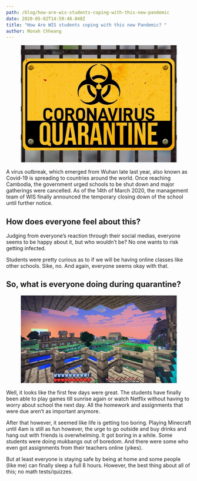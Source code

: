 ```yaml
---
path: /blog/how-are-wis-students-coping-with-this-new-pandemic
date: 2020-05-02T14:59:48.048Z
title: "How Are WIS students coping with this new Pandemic? "
author: Monah Chheang
---
```

<figure><img src="https://raw.githubusercontent.com/masayaShinoda/wis-news/master/images/mona-corona-1.jpg" alt="coronao"></figure>

A virus outbreak, which emerged from Wuhan late last year, also known as Covid-19 is spreading to countries around the world. Once reaching Cambodia, the government urged schools to be shut down and major gatherings were cancelled. As of the 14th of March 2020, the management team of WIS finally announced the temporary closing down of the school until further notice.


## How does everyone feel about this?

Judging from everyone’s reaction through their social medias, everyone seems to be happy about it, but who wouldn’t be? No one wants to risk getting infected.

Students were pretty curious as to if we will be having online classes like other schools. Sike, no. And again, everyone seems okay with that. 

## So, what is everyone doing during quarantine?

<figure><img src="https://raw.githubusercontent.com/masayaShinoda/wis-news/master/images/mona-corona-2.jpg" alt="coronao 2"></figure>

Well, it looks like the first few days were great. The students have finally been able to play games till sunrise again or watch Netflix without having to worry about school the next day. All the homework and assignments that were due aren’t as important anymore.

After that however, it seemed like life is getting too boring. Playing Minecraft until 4am is still as fun however, the urge to go outside and buy drinks and hang out with friends is overwhelming. It got boring in a while. Some students were doing mukbangs out of boredom. And there were some who even got assignments from their teachers online (yikes).

But at least everyone is staying safe by being at home and some people (like me) can finally sleep a full 8 hours. However, the best thing about all of this; no math tests/quizzes. 